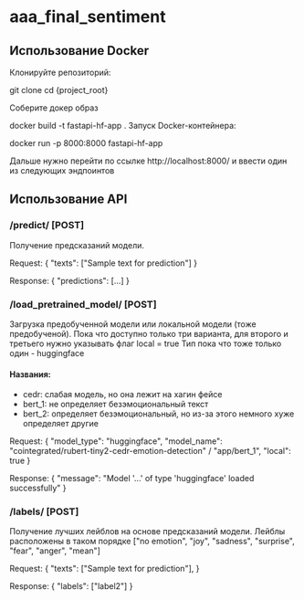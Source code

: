 # aaa_final_sentiment

## Использование Docker
Клонируйте репозиторий:

git clone 
cd {project_root}

Соберите докер образ

docker build -t fastapi-hf-app .
Запуск Docker-контейнера:

docker run -p 8000:8000 fastapi-hf-app

Дальше нужно перейти по ссылке http://localhost:8000/ и ввести один из следующих эндпоинтов


## Использование API

### /predict/ [POST]
Получение предсказаний модели.

Request:
{
    "texts": ["Sample text for prediction"]
}

Response:
{
    "predictions": [...]
}


### /load_pretrained_model/ [POST]
Загрузка предобученной модели или локальной модели (тоже предобученой).
Пока что доступно только три варианта, для второго и третьего нужно указывать флаг local = true
Тип пока что тоже только один - huggingface

#### Названия:
- cedr: слабая модель, но она лежит на хагин фейсе
- bert_1: не определяет безэмоциональный текст
- bert_2: определяет безэмоциональный, но из-за этого немного хуже определяет другие

Request:
{
    "model_type": "huggingface",
    "model_name": "cointegrated/rubert-tiny2-cedr-emotion-detection" / "app/bert_1", 
    "local": true
}

Response:
{
    "message": "Model '...' of type 'huggingface' loaded successfully"
}


### /labels/ [POST]
Получение лучших лейблов на основе предсказаний модели. 
Лейблы расположены в таком порядке ["no emotion", "joy", "sadness", "surprise", "fear", "anger", "mean"]

Request:
{
    "texts": ["Sample text for prediction"],
}

Response:
{
    "labels": ["label2"]
}